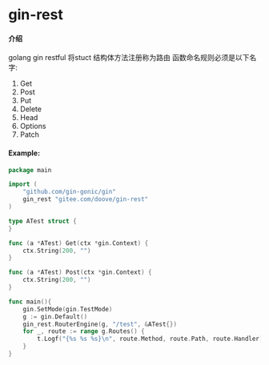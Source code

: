 # gin-rest

#### 介绍
golang gin restful
将stuct 结构体方法注册称为路由
函数命名规则必须是以下名字:
1. Get
2. Post
3. Put
4. Delete
5. Head
6. Options
7. Patch

#### Example:
```go
package main

import (
    "github.com/gin-gonic/gin"
    gin_rest "gitee.com/doove/gin-rest"
)

type ATest struct {
}

func (a *ATest) Get(ctx *gin.Context) {
	ctx.String(200, "")
}

func (a *ATest) Post(ctx *gin.Context) {
	ctx.String(200, "")
}

func main(){
	gin.SetMode(gin.TestMode)
	g := gin.Default()
	gin_rest.RouterEngine(g, "/test", &ATest{})
	for _, route := range g.Routes() {
		t.Logf("{%s %s %s}\n", route.Method, route.Path, route.Handler)
	}
}
```

